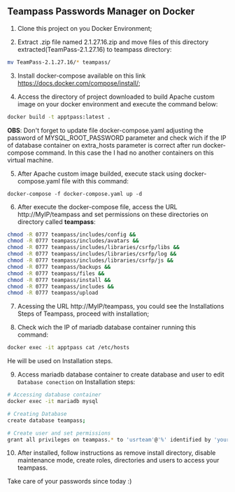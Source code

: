 ## Teampass Passwords Manager on Docker

1. Clone this project on you Docker Environment;

2. Extract .zip file named 2.1.27.16.zip  and move files of this directory extracted(TeamPass-2.1.27.16) to teampass directory:
```sh
mv TeamPass-2.1.27.16/* teampass/
```

3. Install docker-compose available on this link https://docs.docker.com/compose/install/;

4. Access the directory of project downloaded to build Apache custom image on your docker environment and execute the command below:
```sh
docker build -t apptpass:latest .
```

**OBS**: Don't forget to update file docker-compose.yaml adjusting the password of MYSQL_ROOT_PASSWORD parameter and check wich if the IP of database container on extra_hosts parameter is correct after run docker-compose command. In this case the I had no another containers on this virtual machine.

5. After Apache custom image builded, execute stack using docker-compose.yaml file with this command:
```
docker-compose -f docker-compose.yaml up -d
```

6. After execute the docker-compose file, access the URL http://MyIP/teampass and set permissions on these directories on directory called **teampass**:

```sh
chmod -R 0777 teampass/includes/config &&
chmod -R 0777 teampass/includes/avatars &&
chmod -R 0777 teampass/includes/libraries/csrfp/libs &&
chmod -R 0777 teampass/includes/libraries/csrfp/log &&
chmod -R 0777 teampass/includes/libraries/csrfp/js &&
chmod -R 0777 teampass/backups &&
chmod -R 0777 teampass/files &&
chmod -R 0777 teampass/install &&
chmod -R 0777 teampass/includes &&
chmod -R 0777 teampass/upload
```

7. Acessing the URL http://MyIP/teampass, you could see the Installations Steps of Teampass, proceed with installation;

8. Check wich the IP of mariadb database container running this command:

```sh
docker exec -it apptpass cat /etc/hosts
```
He will be used on Installation steps.

9. Access mariadb database container to create database and user to edit ```Database conection``` on Installation steps:

```sh
# Accessing database container
docker exec -it mariadb mysql
```

```sh
# Creating Database
create database teampass;
```

```sh
# Create user and set permissions
grant all privileges on teampass.* to 'usrteam'@'%' identified by 'yourpassword';
```

10. After installed, follow instructions as remove install directory, disable maintenance mode, create roles, directories and users to access your teampass.

Take care of your passwords since today :)

